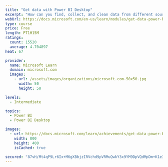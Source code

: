 ```yaml
---
title: "Get data with Power BI Desktop"
excerpt: "How can you find, collect, and clean data from different sources? Power BI is a tool for making sense of your data. You will learn tricks to make data-gathering easier."
webUrl: https://docs.microsoft.com/en-us/learn/modules/get-data-power-bi/
type: course
price: Free
length: PT1H15M
ratings:
  count: 15520
  average: 4.704897
heat: 67

provider:
  name: Microsoft Learn
  domain: microsoft.com
  images:
    - url: /assets/images/organizations/microsoft.com-50x50.jpg
      width: 50
      height: 50

levels:
  - Intermediate

topics:
  - Power BI
  - Power BI Desktop

images:
  - url: https://docs.microsoft.com/learn/achievements/get-data-power-bi-desktop-social.png
    width: 800
    height: 400
    isCached: true

secured: "87vH/Mt4qP9Lr6Ix+M6gXBbjzIRVchd9pVRMuQwkY3x9YM9DpVQdMpDm+K1e3lRk1zcL4T3qnBSVkWBydP2H+kFVx3dW3Lh35tr3Mew6eDCmBiv6zOoBE93ujkeH6/JTVtPrWeZTy5ZcPUCUYEWEjtFeZ2JImrmltI221zcOG6P3RjiN8D5v9W2EmvWVprqiuXJ4tjZrx+eaxbevIM+UDv7rmcplwhL4cW/MXCx7t+VMn+T9evc0yZT+BQY153lQ3oLuH5YUElasrRysHhwPBSyDqpiqaikjVrI4n5lLCyTzTI/TOIQRsydREQXgXSW1AGSZWXIplx21B9cWBwDMI2nmIjb9hXL7tNs1wWTmy1n0DnaBLn0TJbY3VDDpLv1tFGL2trbflmV7f0j25wsqjWnMnVzgOASvStHybW4jPZHHVZS/cLDzbBF1JMHmyyQ+;GB1bhgw5Rb7gvLv+oAfbYg=="
---
```


